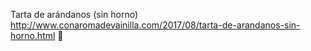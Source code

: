 Tarta de arándanos (sin horno)	http://www.conaromadevainilla.com/2017/08/tarta-de-arandanos-sin-horno.html	
਍